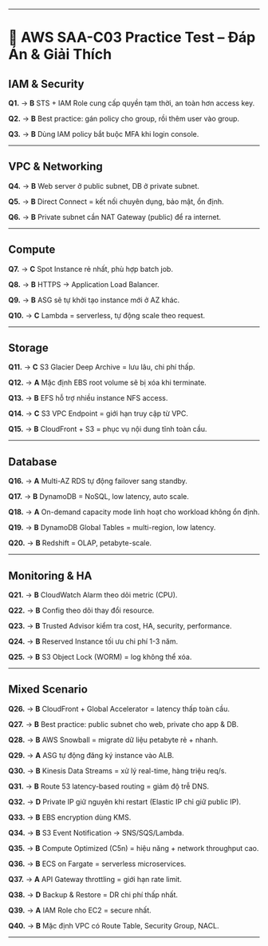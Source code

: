 

---

# 📘 AWS SAA-C03 Practice Test – Đáp Án & Giải Thích

## IAM & Security

**Q1.** → **B**
STS + IAM Role cung cấp quyền tạm thời, an toàn hơn access key.

**Q2.** → **B**
Best practice: gán policy cho group, rồi thêm user vào group.

**Q3.** → **B**
Dùng IAM policy bắt buộc MFA khi login console.

---

## VPC & Networking

**Q4.** → **B**
Web server ở public subnet, DB ở private subnet.

**Q5.** → **B**
Direct Connect = kết nối chuyên dụng, bảo mật, ổn định.

**Q6.** → **B**
Private subnet cần NAT Gateway (public) để ra internet.

---

## Compute

**Q7.** → **C**
Spot Instance rẻ nhất, phù hợp batch job.

**Q8.** → **B**
HTTPS → Application Load Balancer.

**Q9.** → **B**
ASG sẽ tự khởi tạo instance mới ở AZ khác.

**Q10.** → **C**
Lambda = serverless, tự động scale theo request.

---

## Storage

**Q11.** → **C**
S3 Glacier Deep Archive = lưu lâu, chi phí thấp.

**Q12.** → **A**
Mặc định EBS root volume sẽ bị xóa khi terminate.

**Q13.** → **B**
EFS hỗ trợ nhiều instance NFS access.

**Q14.** → **C**
S3 VPC Endpoint = giới hạn truy cập từ VPC.

**Q15.** → **B**
CloudFront + S3 = phục vụ nội dung tĩnh toàn cầu.

---

## Database

**Q16.** → **A**
Multi-AZ RDS tự động failover sang standby.

**Q17.** → **B**
DynamoDB = NoSQL, low latency, auto scale.

**Q18.** → **A**
On-demand capacity mode linh hoạt cho workload không ổn định.

**Q19.** → **B**
DynamoDB Global Tables = multi-region, low latency.

**Q20.** → **B**
Redshift = OLAP, petabyte-scale.

---

## Monitoring & HA

**Q21.** → **B**
CloudWatch Alarm theo dõi metric (CPU).

**Q22.** → **B**
Config theo dõi thay đổi resource.

**Q23.** → **B**
Trusted Advisor kiểm tra cost, HA, security, performance.

**Q24.** → **B**
Reserved Instance tối ưu chi phí 1-3 năm.

**Q25.** → **B**
S3 Object Lock (WORM) = log không thể xóa.

---

## Mixed Scenario

**Q26.** → **B**
CloudFront + Global Accelerator = latency thấp toàn cầu.

**Q27.** → **B**
Best practice: public subnet cho web, private cho app & DB.

**Q28.** → **B**
AWS Snowball = migrate dữ liệu petabyte rẻ + nhanh.

**Q29.** → **A**
ASG tự động đăng ký instance vào ALB.

**Q30.** → **B**
Kinesis Data Streams = xử lý real-time, hàng triệu req/s.

**Q31.** → **B**
Route 53 latency-based routing = giảm độ trễ DNS.

**Q32.** → **D**
Private IP giữ nguyên khi restart (Elastic IP chỉ giữ public IP).

**Q33.** → **B**
EBS encryption dùng KMS.

**Q34.** → **B**
S3 Event Notification → SNS/SQS/Lambda.

**Q35.** → **B**
Compute Optimized (C5n) = hiệu năng + network throughput cao.

**Q36.** → **B**
ECS on Fargate = serverless microservices.

**Q37.** → **A**
API Gateway throttling = giới hạn rate limit.

**Q38.** → **D**
Backup & Restore = DR chi phí thấp nhất.

**Q39.** → **A**
IAM Role cho EC2 = secure nhất.

**Q40.** → **B**
Mặc định VPC có Route Table, Security Group, NACL.

---


